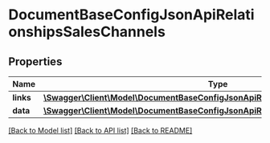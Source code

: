 # DocumentBaseConfigJsonApiRelationshipsSalesChannels

## Properties
Name | Type | Description | Notes
------------ | ------------- | ------------- | -------------
**links** | [**\Swagger\Client\Model\DocumentBaseConfigJsonApiRelationshipsSalesChannelsLinks**](DocumentBaseConfigJsonApiRelationshipsSalesChannelsLinks.md) |  | [optional] 
**data** | [**\Swagger\Client\Model\DocumentBaseConfigJsonApiRelationshipsSalesChannelsData[]**](DocumentBaseConfigJsonApiRelationshipsSalesChannelsData.md) |  | [optional] 

[[Back to Model list]](../../README.md#documentation-for-models) [[Back to API list]](../../README.md#documentation-for-api-endpoints) [[Back to README]](../../README.md)

